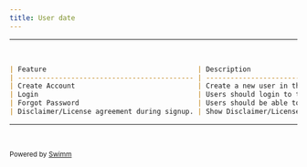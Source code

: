 ```yaml
---
title: User date
---
```

<SwmSnippet path="/assets/FEATURES.md" line="24" repo-id="Z2l0aHViJTNBJTNBbXlob21lJTNBJTNBc3dpbW1pbw==" repo-name="myhome">

---

&nbsp;

```markdown
| Feature                                     | Description                                                  | Notes |
| ------------------------------------------- | ------------------------------------------------------------ | ----- |
| Create Account                              | Create a new user in the application. User gives email for registration. | ✅     |
| Login                                       | Users should login to the system to use the application.     | ✅     |
| Forgot Password                             | Users should be able to reset their password.                |       |
| Disclaimer/License agreement during signup. | Show Disclaimer/License during signup. User has to accept the terms and conditions for sign up. Anything special for GDPR? |       |
```

---

</SwmSnippet>

&nbsp;

<SwmMeta version="3.0.0" repo-id="Z2l0aHViJTNBJTNBc2h1anUtbXlob21lJTNBJTNBcmljYXJkb2xvcGV6Zw==" repo-name="shuju-myhome"><sup>Powered by [Swimm](https://app.swimm.io/)</sup></SwmMeta>
